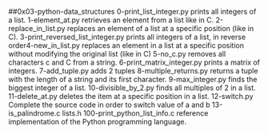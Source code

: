 ##0x03-python-data_structures
0-print_list_integer.py prints all integers of a list.
1-element_at.py  retrieves an element from a list like in C.
2-replace_in_list.py replaces an element of a list at a specific position (like in C).
3-print_reversed_list_integer.py prints all integers of a list, in reverse order4-new_in_list.py replaces an element in a list at a specific position without modifying the original list (like in C)
5-no_c.py removes all characters c and C from a string.
6-print_matrix_integer.py prints a matrix of integers.
7-add_tuple.py adds 2 tuples
8-multiple_returns.py returns a tuple with the length of a string and its first character.
9-max_integer.py finds the biggest integer of a list.
10-divisible_by_2.py finds all multiples of 2 in a list.
11-delete_at.py deletes the item at a specific position in a list.
12-switch.py Complete the source code in order to switch value of a and b
13-is_palindrome.c lists.h
100-print_python_list_info.c reference implementation of the Python programming language. 
